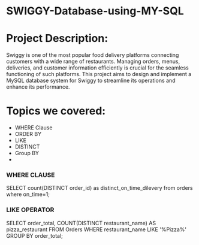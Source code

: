 # SWIGGY-Database-using-MY-SQL

# Project Description:
Swiggy is one of the most popular food delivery platforms connecting customers with a wide range of restaurants. Managing orders, menus, deliveries, and customer information efficiently is crucial for the seamless functioning of such platforms. This project aims to design and implement a MySQL database system for Swiggy to streamline its operations and enhance its performance.

# Topics we covered:

- WHERE Clause
- ORDER BY
- LIKE
- DISTINCT
- Group BY
- 
### WHERE CLAUSE
SELECT count(DISTINCT order_id) as distinct_on_time_dilevery  from orders
where on_time=1;

### LIKE OPERATOR

SELECT order_total, COUNT(DISTINCT restaurant_name) AS pizza_restaurant 
FROM Orders 
WHERE restaurant_name LIKE '%Pizza%'
GROUP BY order_total;
